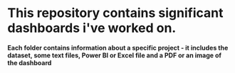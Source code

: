 # This repository contains significant dashboards i've worked on. 
**Each folder contains information about a specific project - it includes the dataset, some text files, Power BI or Excel file and a PDF or an image of the dashboard**
